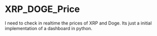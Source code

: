 # XRP_DOGE_Price
I need to check in realtime the prices of XRP and Doge. Its just a initial implementation of a dashboard in python.
